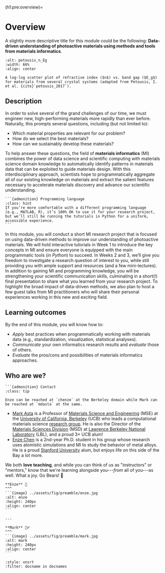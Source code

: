 (h1:pre:overview)=
# Overview

A slightly more descriptive title for this module could be the following:
**Data-driven understanding of photoactive materials using methods and tools from materials informatics**.

```{figure} ../assets/fig/preamble/petousis_n_Eg.png
:alt: petousis_n_Eg
:width: 66%
:align: center

A log-log scatter plot of refractive index ($n$) vs. band gap ($E_g$) for materials from several crystal systems (adapted from Petousis, I. et al. {cite}`petousis_2017`).
```


## Description 

In order to solve several of the grand challenges of our time, we must engineer new, high-performing materials more rapidly than ever before. 
Naturally, this prompts several questions, including (but not limited to): 

- Which material properties are relevant for our problem? 
- How do we select the best materials? 
- How can we sustainably develop these materials? 

To help answer these questions, the field of **materials informatics** (MI) combines the power of data science and scientific computing with materials science domain knowledge to automatically identify patterns in materials data that can be exploited to guide materials design. 
With this interdisciplinary approach, scientists hope to programmatically aggregate all of our existing knowledge on materials and extract the salient features necessary to accelerate materials discovery and advance our scientific understanding.

````{margin}
```{admonition} Programming language
:class: hint
If you’re more comfortable with a different programming language (e.g., MATLAB, R), it’s 100% OK to use it for your research project, but we’ll still be running the tutorials in Python for a uniform, accessible experience.
```
````

In this module, you will conduct a short MI research project that is focused on using data-driven methods to improve our understanding of photoactive materials. 
We will hold interactive tutorials in Week 1 to introduce the key concepts in MI and ensure everyone is equipped with the main programmatic tools (_in Python_) to succeed. 
In Weeks 2 and 3, we’ll give you freedom to investigate a research question of interest to you, while still providing you with ample support and resources (and a few mini-lectures). 
In addition to gaining MI and programming knowledge, you will be strengthening your scientific communication skills, culminating in a short(!) final presentation to share what you learned from your research project. 
To highlight the broad impact of data-driven methods, we also plan to host a few guest talks from MI practitioners who will share their personal experiences working in this new and exciting field.



## Learning outcomes

By the end of this module, you will know how to:
- _Apply_ best practices when programmatically working with materials data (e.g., standardization, visualization, statistical analyses).
- _Communicate_ your own informatics research results and _evaluate_ those of others.
- _Evaluate_ the pros/cons and possibilities of materials informatics approaches.



## Who are we?   


````{margin} 
```{admonition} Contact
:class: tip

Enze can be reached at `chenze` at the Berkeley domain while Mark can be reached at `mdasta` at the same.
````

- [Mark Asta](https://mse.berkeley.edu/people_new/asta/) is a Professor of [Materials Science and Engineering](https://mse.berkeley.edu/) (MSE) at the [University of California, Berkeley](https://www.berkeley.edu/) (UCB) who leads a computational materials science [research group](https://asta.mse.berkeley.edu/).
He is also the Director of the [Materials Sciences Division](https://www2.lbl.gov/msd/) (MSD) at [Lawrence Berkeley National Laboratory](https://www.lbl.gov/) (LBL), and a proud 3× UCB alum!
- [Enze Chen](https://enze-chen.github.io/) is a 2nd-year Ph.D. student in his group whose research uses atomistic simulations and MI to study the behavior of metal alloys.
He is a proud [Stanford University](https://www.stanford.edu/) alum, but enjoys life on this side of the Bay a lot more.


We both **love teaching**, and while you can think of us as "instructors" or "mentors," know that we're learning alongside you---_from_ all of you---as well.
What a joy.
Go Bears! 🐻


````{panels}
**Enze** 🐢
^^^
```{image} ../assets/fig/preamble/enze.jpg
:alt: enze
:height: 240px
:align: center
```

---

**Mark** 🚴‍♂️
^^^
```{image} ../assets/fig/preamble/mark.jpg
:alt: mark
:height: 240px
:align: center
```
````



```{bibliography}
:style: unsrt
:filter: docname in docnames
```

